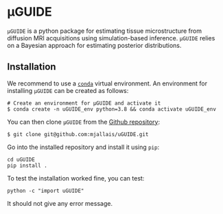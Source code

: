 # μGUIDE

`μGUIDE` is a python package for estimating tissue microstructure from diffusion MRI acquisitions using simulation-based inference.
`μGUIDE` relies on a Bayesian approach for estimating posterior distributions.

## Installation
We recommend to use a [`conda`](https://docs.conda.io/en/latest/miniconda.html) virtual environment. An environment for installing `μGUIDE` can be created as follows:

```commandline
# Create an environment for μGUIDE and activate it
$ conda create -n uGUIDE_env python=3.8 && conda activate uGUIDE_env
```

You can then clone `μGUIDE` from the [Github repository](https://github.com/mjallais/uGUIDE):
```commandline
$ git clone git@github.com:mjallais/uGUIDE.git
```

Go into the installed repository and install it using `pip`:

```commandline
cd uGUIDE
pip install .
```

To test the installation worked fine, you can test:
```commandline
python -c "import uGUIDE"
```
It should not give any error message.